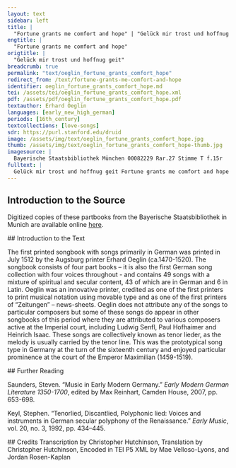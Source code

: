 ```yaml
---
layout: text
sidebar: left
title: |
  "Fortune grants me comfort and hope" | "Gelück mir trost und hoffnug geit"
engtitle: |
  "Fortune grants me comfort and hope"
origtitle: |
  "Gelück mir trost und hoffnug geit"
breadcrumb: true
permalink: "text/oeglin_fortune_grants_comfort_hope"
redirect_from: /text/fortune-grants-me-comfort-and-hope
identifier: oeglin_fortune_grants_comfort_hope.md
tei: /assets/tei/oeglin_fortune_grants_comfort_hope.xml
pdf: /assets/pdf/oeglin_fortune_grants_comfort_hope.pdf
textauthor: Erhard Oeglin
languages: [early_new_high_german]
periods: [16th_century]
textcollections: [love-songs]
sdr: https://purl.stanford.edu/druid 
image: /assets/img/text/oeglin_fortune_grants_comfort_hope.jpg
thumb: /assets/img/text/oeglin_fortune_grants_comfort_hope-thumb.jpg
imagesource: |
  Bayerische Staatsbibliothek München 00082229 Rar.27 Stimme T f.15r
fulltext: |
  Gelück mir trost und hoffnug geit Fortune grants me comfort and hope                                                           
--- 
```

## Introduction to the Source 
<p>Digitized copies of these partbooks from the Bayerische Staatsbibliothek in Munich are available online <a href="https://stimmbuecher.digitale-sammlungen.de//view?id=bsb00082229">here</a>.</p>
## Introduction to the Text 
<p>The first printed songbook with songs primarily in German was printed in July 1512 by the Augsburg printer Erhard Oeglin (ca.1470-1520). The songbook consists of four part books – it is also the first German song collection with four voices throughout - and contains 49 songs with a mixture of spiritual and secular content, 43 of which are in German and 6 in Latin. Oeglin was an innovative printer, credited as one of the first printers to print musical notation using movable type and as one of the first printers of “Zeitungen” – news-sheets. Oeglin does not attribute any of the songs to particular composers but some of these songs do appear in other songbooks of this period where they are attributed to various composers active at the Imperial court, including Ludwig Senfl, Paul Hofhaimer and Heinrich Isaac. These songs are collectively known as tenor lieder, as the melody is usually carried by the tenor line. This was the prototypical song type in Germany at the turn of the sixteenth century and enjoyed particular prominence at the court of the Emperor Maximilian (1459-1519).</p>
## Further Reading 
<p>Saunders, Steven. “Music in Early Modern Germany.” <em>Early Modern German Literature 1350-1700</em>, edited by Max Reinhart, Camden House, 2007, pp. 653-698.</p> <p>Keyl, Stephen. “Tenorlied, Discantlied, Polyphonic lied: Voices and instruments in German secular polyphony of the Renaissance.” <em>Early Music</em>, vol. 20, no. 3, 1992, pp. 434–445.</p>
## Credits
Transcription by Christopher Hutchinson, Translation by Christopher Hutchinson, Encoded in TEI P5 XML by Mae Velloso-Lyons,  and Jordan Rosen-Kaplan
